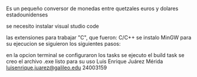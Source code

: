 Es un pequeño conversor de monedas entre quetzales euros y dolares estadounidenses

se necesito instalar visual studio code

las extensiones para trabajar "C", que fueron:
C/C++
se instalo MinGW
para su ejecucion se siguieron los siguientes pasos:

en la opcion terminal se configuraron los tasks
se ejecuto el build task
se creo el archivo .exe listo para su uso
Luis Enrique Juárez Mérida
luisenrique.juarez@galileo.edu
24003159
